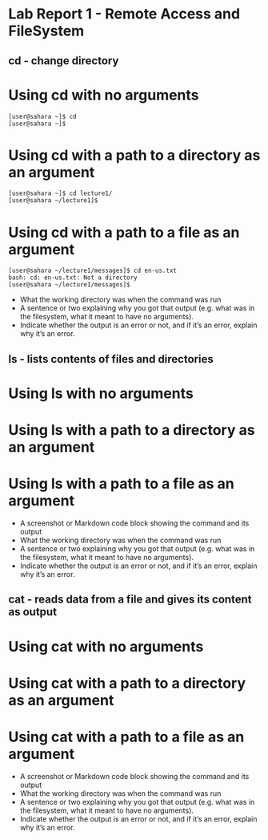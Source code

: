 # Lab Report 1 - Remote Access and FileSystem

## cd - change directory

# Using cd with no arguments
```
[user@sahara ~]$ cd
[user@sahara ~]$
```

# Using cd with a path to a directory as an argument
```
[user@sahara ~]$ cd lecture1/
[user@sahara ~/lecture1]$
```

# Using cd with a path to a file as an argument
```
[user@sahara ~/lecture1/messages]$ cd en-us.txt 
bash: cd: en-us.txt: Not a directory
[user@sahara ~/lecture1/messages]$
```

* What the working directory was when the command was run
* A sentence or two explaining why you got that output (e.g. what was in the filesystem, what it meant to have no arguments).
* Indicate whether the output is an error or not, and if it’s an error, explain why it’s an error.

## ls - lists contents of files and directories

# Using ls with no arguments

# Using ls with a path to a directory as an argument

# Using ls with a path to a file as an argument

* A screenshot or Markdown code block showing the command and its output
* What the working directory was when the command was run
* A sentence or two explaining why you got that output (e.g. what was in the filesystem, what it meant to have no arguments).
* Indicate whether the output is an error or not, and if it’s an error, explain why it’s an error.

## cat - reads data from a file and gives its content as output

# Using cat with no arguments

# Using cat with a path to a directory as an argument

# Using cat with a path to a file as an argument

* A screenshot or Markdown code block showing the command and its output
* What the working directory was when the command was run
* A sentence or two explaining why you got that output (e.g. what was in the filesystem, what it meant to have no arguments).
* Indicate whether the output is an error or not, and if it’s an error, explain why it’s an error.


